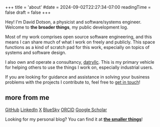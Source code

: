 +++
title = 'about'
#date = 2024-09-02T22:27:34-07:00
readingTime = false
draft = false
+++

Hey! I'm David Dotson, a physicist and software/systems engineer.
Welcome to **the broader things**, my public development log.

Most of my work comprises open source software engineering, and this means I can share much of what I work on freely and publicly.
This space functions as a kind of scratch pad for this work, especially on topics of systems and software design. 

I also own and operate a consultancy, [datryllc](https://datryllic.com/).
This is my primary vehicle for helping others to use the things I work on, especially industrial users.

If you are looking for guidance and assistance in solving your business problems with the projects I contribute to, feel free to [get in touch](https://datryllic.com/contact/)!

## more from me

[GitHub](https://github.com/dotsdl)
[LinkedIn](https://www.linkedin.com/in/dotsdl/)
[ X](//x.com/dotsdl)
[BlueSky](https://bsky.app/profile/dotsdl.bsky.social)
[ORCID](https://orcid.org/0000-0001-5879-2942 )
[Google Scholar](https://scholar.google.com/citations?user=tN3FOxgAAAAJ)

Looking for my personal blog?
You can find it at [**the smaller things**](https://smallerthings.org/)!
